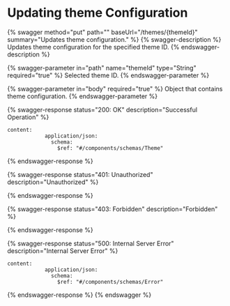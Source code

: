 # Updating theme Configuration

{% swagger method="put" path="" baseUrl="/themes/{themeId}" summary="Updates theme configuration." %}
{% swagger-description %}
Updates theme configuration for the specified theme ID.
{% endswagger-description %}

{% swagger-parameter in="path" name="themeId" type="String" required="true" %}
Selected theme ID.
{% endswagger-parameter %}

{% swagger-parameter in="body" required="true" %}
Object that contains theme configuration.
{% endswagger-parameter %}

{% swagger-response status="200: OK" description="Successful Operation" %}
```
content:
            application/json:
              schema:
                $ref: "#/components/schemas/Theme"
```
{% endswagger-response %}

{% swagger-response status="401: Unauthorized" description="Unauthorized" %}

{% endswagger-response %}

{% swagger-response status="403: Forbidden" description="Forbidden" %}

{% endswagger-response %}

{% swagger-response status="500: Internal Server Error" description="Internal Server Error" %}
```
content:
            application/json:
              schema:
                $ref: "#/components/schemas/Error"
```
{% endswagger-response %}
{% endswagger %}
